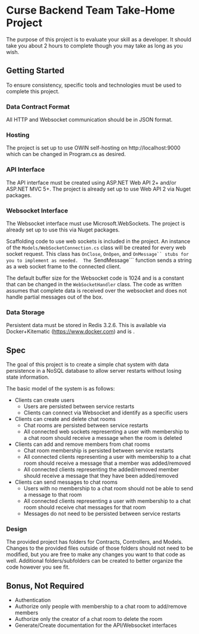 # Curse Backend Team Take-Home Project

The purpose of this project is to evaluate your skill as a developer. It should take you about 2 hours to complete though you may take as long as you wish.

## Getting Started

To ensure consistency, specific tools and technologies must be used to complete this project.

### Data Contract Format

All HTTP and Websocket communication should be in JSON format.

### Hosting

The project is set up to use OWIN self-hosting on http://localhost:9000 which can be changed in Program.cs as desired.

### API Interface

The API interface must be created using ASP.NET Web API 2+ and/or ASP.NET MVC 5+. The project is already set up to use Web API 2 via Nuget packages.

### Websocket Interface

The Websocket interface must use Microsoft.WebSockets. The project is already set up to use this via Nuget packages. 

Scaffolding code to use web sockets is included in the project. An instance of the ```Models/WebSocketConnection.cs``` class will be created for every web socket request. This class has ```OnClose```, ```OnOpen```, and ```OnMessage`` stubs for you to implement as needed. 
The ```SendMessage``` function sends a string as a web socket frame to the connected client. 

The default buffer size for the Websocket code is 1024 and is a constant that can be changed in the ```WebSocketHandler``` class. The code as written assumes that complete data is received over the websocket and does not handle partial messages out of the box.

### Data Storage

Persistent data must be stored in Redis 3.2.6. This is available via Docker+Kitematic (https://www.docker.com) and is .

## Spec

The goal of this project is to create a simple chat system with data persistence in a NoSQL database to allow server restarts without losing state information.

The basic model of the system is as follows:
- Clients can create users
  - Users are persisted between service restarts
  - Clients can connect via Websocket and identify as a specific users
- Clients can create and delete chat rooms
  - Chat rooms are persisted between service restarts
  - All connected web sockets representing a user with membership to a chat room should receive a message when the room is deleted
- Clients can add and remove members from chat rooms
  - Chat room membership is persisted between service restarts
  - All connected clients representing a user with membership to a chat room should receive a message that a member was added/removed
  - All connected clients representing the added/removed member should receive a message that they have been added/removed
- Clients can send messages to chat rooms
  - Users with no membership to a chat room should not be able to send a message to that room
  - All connected clients representing a user with membership to a chat room should receive chat messages for that room
  - Messages do not need to be persisted between service restarts

### Design
 
The provided project has folders for Contracts, Controllers, and Models. Changes to the provided files outside of those folders should not need to be modified, but you are free to make any changes you want to that code as well. Additional folders/subfolders can be created to better organize the code however you see fit.

## Bonus, Not Required
- Authentication
- Authorize only people with membership to a chat room to add/remove members
- Authorize only the creator of a chat room to delete the room
- Generate/Create documentation for the API/Websocket interfaces

